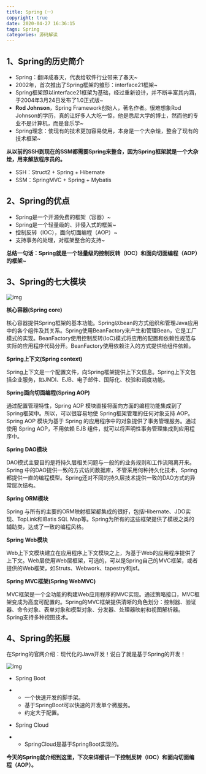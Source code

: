 ```yaml
---
title: Spring（一）
copyright: true
date: 2020-04-27 16:36:15
tags: Spring
categories: 源码解读
---
```


## 1、Spring的历史简介

- Spring：翻译成春天，代表给软件行业带来了春天~
- 2002年，首次推出了Spring框架的雏形：interface21框架~
- Spring框架即以interface21框架为基础，经过重新设计，并不断丰富其内涵，于2004年3月24日发布了1.0正式版~
- **Rod Johnson**，Spring Framework创始人，著名作者。很难想象Rod Johnson的学历，真的让好多人大吃一惊，他是悉尼大学的博士，然而他的专业不是计算机，而是音乐学~
- Spring理念：使现有的技术更加容易使用，本身是一个大杂烩，整合了现有的技术框架~

<!--more-->

**从以前的SSH到现在的SSM都需要Spring来整合，因为Spring框架就是一个大杂烩，用来解放程序员的。**

- SSH：Struct2 + Spring + Hibernate
- SSM：SpringMVC + Spring + Mybatis

## 2、Spring的优点

- Spring是一个开源免费的框架（容器）~
- Spring是一个轻量级的、非侵入式的框架~
- 控制反转（IOC），面向切面编程（AOP）~
- 支持事务的处理，对框架整合的支持~

**总结一句话：Spring就是一个轻量级的控制反转（IOC）和面向切面编程（AOP）的框架~**

## 3、Spring的七大模块

![img](https://pic2.zhimg.com/80/v2-6219164646cd5a15e162d8ff1debf3fd_720w.jpg)

**核心容器(Spring core)**

核心容器提供Spring框架的基本功能。Spring以bean的方式组织和管理Java应用中的各个组件及其关系。Spring使用BeanFactory来产生和管理Bean，它是工厂模式的实现。BeanFactory使用控制反转(IoC)模式将应用的配置和依赖性规范与实际的应用程序代码分开。BeanFactory使用依赖注入的方式提供给组件依赖。

**Spring上下文(Spring context)**

Spring上下文是一个配置文件，向Spring框架提供上下文信息。Spring上下文包括企业服务，如JNDI、EJB、电子邮件、国际化、校验和调度功能。

**Spring面向切面编程(Spring AOP)**

通过配置管理特性，Spring AOP 模块直接将面向方面的编程功能集成到了 Spring框架中。所以，可以很容易地使 Spring框架管理的任何对象支持 AOP。Spring AOP 模块为基于 Spring 的应用程序中的对象提供了事务管理服务。通过使用 Spring AOP，不用依赖 EJB 组件，就可以将声明性事务管理集成到应用程序中。

**Spring DAO模块**

DAO模式主要目的是将持久层相关问题与一般的的业务规则和工作流隔离开来。Spring 中的DAO提供一致的方式访问数据库，不管采用何种持久化技术，Spring都提供一直的编程模型。Spring还对不同的持久层技术提供一致的DAO方式的异常层次结构。

**Spring ORM模块**

Spring 与所有的主要的ORM映射框架都集成的很好，包括Hibernate、JDO实现、TopLink和IBatis SQL Map等。Spring为所有的这些框架提供了模板之类的辅助类，达成了一致的编程风格。

**Spring Web模块**

Web上下文模块建立在应用程序上下文模块之上，为基于Web的应用程序提供了上下文。Web层使用Web层框架，可选的，可以是Spring自己的MVC框架，或者提供的Web框架，如Struts、Webwork、tapestry和jsf。

**Spring MVC框架(Spring WebMVC)**

MVC框架是一个全功能的构建Web应用程序的MVC实现。通过策略接口，MVC框架变成为高度可配置的。Spring的MVC框架提供清晰的角色划分：控制器、验证器、命令对象、表单对象和模型对象、分发器、处理器映射和视图解析器。Spring支持多种视图技术。

## 4、Spring的拓展

在Spring的官网介绍：现代化的Java开发！说白了就是基于Spring的开发！

![img](https://pic2.zhimg.com/80/v2-f79ce65e11b0d34113369ae8d7ca1f71_720w.jpg)

- Spring Boot

- - 一个快速开发的脚手架。
  - 基于SpringBoot可以快速的开发单个微服务。
  - 约定大于配置。

- Spring Cloud

- - SpringCloud是基于SpringBoot实现的。

**今天的Spring就介绍到这里，下次来详细讲一下控制反转（IOC）和面向切面编程（AOP）。**